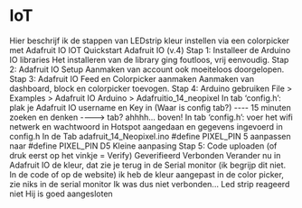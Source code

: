 # IoT
Hier beschrijf ik de stappen van LEDstrip kleur instellen via een colorpicker met Adafruit IO
  IOT Quickstart Adafruit IO (v.4)
    Stap 1: Installeer de Arduino IO libraries
      Het installeren van de library ging foutloos, vrij eenvoudig.
    Stap 2: Adafruit IO Setup
      Aanmaken van account ook moeiteloos doorgelopen.
    Stap 3: Adafruit IO Feed en Colorpicker aanmaken
      Aanmaken van dashboard, block en colorpicker toevogen.
    Stap 4: Arduino gebruiken
       File > Examples > Adafruit IO Arduino > Adafruitio_14_neopixel
       In tab ‘config.h’: plak je Adafruit IO username en Key in
         (Waar is config tab?) ---- 15 minuten zoeken en denken ----> tab? ahhhh... boven!
       In tab ‘config.h’: voer het wifi netwerk en wachtwoord in
         Hotspot aangedaan en gegevens ingevoerd in config.h
       In de Tab adafruit_14_Neopixel.ino
         #define PIXEL_PIN 5 aanpassen naar #define PIXEL_PIN D5
         Kleine aanpasing
    Stap 5: Code uploaden (of druk eerst op het vinkje =  Verify)
       Geverifieerd
       Verbonden
       Verander nu in Adafruit IO de kleur, dat zie je terug in de Serial monitor
         (ik begrijp dit niet. In de code of op de website)
         ik heb de kleur aangepast in de color picker, zie niks in de serial monitor
         Ik was dus niet verbonden...
         Led strip reageerd niet
         Hij is goed aangesloten
       



  
